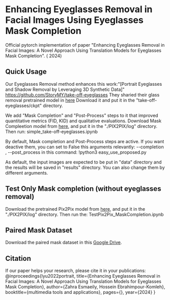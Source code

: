 # Enhancing Eyeglasses Removal in Facial Images Using Eyeglasses Mask Completion
Official pytorch implementation of paper "Enhancing Eyeglasses Removal in Facial Images: A Novel Approach Using Translation Models for Eyeglasses Mask Completion". (  2024)

## Quick Usage
Our Eyeglasses Removal method enhances this work:"[Portrait Eyeglasses and Shadow Removal by Leveraging 3D Synthetic Data]" https://github.com/StoryMY/take-off-eyeglasses
They sharied their glass removal pretrained model in [here](https://drive.google.com/file/d/1Ea8Swdajz2J5VOkaXIw_-pVJk9EWYrpx/view?usp=sharing) Download it and put it in the "take-off-eyeglasses/ckpt" directory.

We add "Mask Completion" and "Post-Process" steps to it that improved quantitative metrics (FID, KID) and qualitative evaluations. Download Mask Compleetion model from [here](https://drive.google.com/file/d/1U-hanxKcG-chfUzxQV3G_Q7IBbNlHga3/view?usp=sharing), and put it in the "./PIX2PIX/log" directory. Then run: 
simple_take-off-eyeglasses.ipynb

By default, Mask completion and Post-Process steps are active. If you want deactive them, you can set to False this arguments relevantly: --completion , --post_process in this command: !python3 easy_use_proposed.py

As default, the input images are expected to be put in "data" directory and the results will be saved in "results" directory. You can also change them by different arguments.

## Test Only Mask completion (without eyeglasses removal)
 Download the pretrained Pix2Pix model from [here](https://drive.google.com/file/d/1U-hanxKcG-chfUzxQV3G_Q7IBbNlHga3/view?usp=sharing), and put it in the "./PIX2PIX/log" directory. Then run the: 
 TestPix2Pix_MaskCompletion.ipynb
 
## Paired Mask Dataset
Download the paired mask dataset in this [Google Drive](https://drive.google.com/drive/folders/1s3Vp-bpsMvo7DoY8f_yze_YBgMjeIZQI?usp=sharing).

## Citation
If our paper helps your research, please cite it in your publications:
	@inproceedings{lyu2022portrait,
	  title={Enhancing Eyeglasses Removal in Facial Images: A Novel Approach Using Translation Models for Eyeglasses Mask Completion},
	  author={Zahra Esmaeily, Hossein Ebrahimpour-Komleh},
	  booktitle={multimedia tools and applications},
	  pages={},
	  year={2024}
	}
